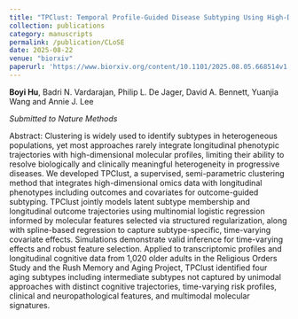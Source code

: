 ```yaml
---
title: "TPClust: Temporal Profile-Guided Disease Subtyping Using High-Dimensional Omics Data"
collection: publications
category: manuscripts
permalink: /publication/CLoSE
date: 2025-08-22
venue: "biorxiv"
paperurl: 'https://www.biorxiv.org/content/10.1101/2025.08.05.668514v1'
---
```

**Boyi Hu**, Badri N. Vardarajan, Philip L. De Jager, David A. Bennett, Yuanjia Wang and Annie J. Lee

*Submitted to Nature Methods*

Abstract: Clustering is widely used to identify subtypes in heterogeneous populations, yet most approaches rarely integrate longitudinal phenotypic trajectories with high-dimensional molecular profiles, limiting their ability to resolve biologically and clinically meaningful heterogeneity in progressive diseases. We developed TPClust, a supervised, semi-parametric clustering method that integrates high-dimensional omics data with longitudinal phenotypes including outcomes and covariates for outcome-guided subtyping. TPClust jointly models latent subtype membership and longitudinal outcome trajectories using multinomial logistic regression informed by molecular features selected via structured regularization, along with spline-based regression to capture subtype-specific, time-varying covariate effects. Simulations demonstrate valid inference for time-varying effects and robust feature selection. Applied to transcriptomic profiles and longitudinal cognitive data from 1,020 older adults in the Religious Orders Study and the Rush Memory and Aging Project, TPClust identified four aging subtypes including intermediate subtypes not captured by unimodal approaches with distinct cognitive trajectories, time-varying risk profiles, clinical and neuropathological features, and multimodal molecular signatures.

